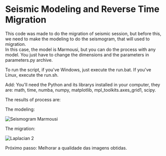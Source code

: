 # Seismic Modeling and Reverse Time Migration  

This code was made to do the migration of seismic session, but before this, we need to make the modeling to do the seismogram, that will used to migration.  
In this case, the model is Marmousi, but you can do the process with any model. You just have to change the dimensions and the parameters in parameters.py archive.  

To run the script, if you've Windows, just execute the run.bat. If you've Linux, execute the run.sh.   

Add: You'll need the Python and its librarys installed in your computer, they are: math, time, numba, numpy, matplotlib, mpl_toolkits.axes_grid1, scipy.  

The results of process are:  

The modeling:  

![Seismogram Marmousi](https://user-images.githubusercontent.com/54816858/101291302-877c2d00-37e6-11eb-807d-6de5b7f3e687.png)  

The migration:  

![Laplacian 2](https://user-images.githubusercontent.com/54816858/101295897-12692180-37ff-11eb-8fef-d520823cd33e.png)


Próximo passo: Melhorar a qualidade das imagens obtidas.

